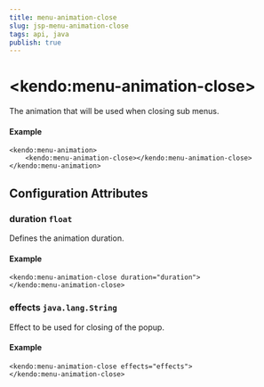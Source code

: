 ```yaml
---
title: menu-animation-close
slug: jsp-menu-animation-close
tags: api, java
publish: true
---
```


# \<kendo:menu-animation-close\>

The animation that will be used when closing sub menus.

#### Example
    <kendo:menu-animation>
        <kendo:menu-animation-close></kendo:menu-animation-close>
    </kendo:menu-animation>

## Configuration Attributes

### duration `float`

Defines the animation duration.

#### Example
    <kendo:menu-animation-close duration="duration">
    </kendo:menu-animation-close>

### effects `java.lang.String`

Effect to be used for closing of the popup.

#### Example
    <kendo:menu-animation-close effects="effects">
    </kendo:menu-animation-close>

